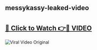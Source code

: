 ## messykassy-leaked-video 

# <h2><a href="http://freeplayer.one?title=messykassy-leaked-video&ref=21J">🔗 Click to Watch 👉🔴 VIDEO</a></h2>

<a href="http://freeplayer.one?title=messykassy-leaked-video&ref=21J" rel="nofollow" data-target="animated-image.originalLink"><img src="https://i.ibb.co.com/xMMVF88/686577567.gif" alt="Viral Video Original" style="max-width: 100%; display: inline-block;" data-target="animated-image.originalImage"></a>


